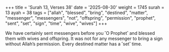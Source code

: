 +++
title = 'Surah 13, Verses 38'
date = '2025-08-30'
weight = 1745
surah = 13
ayah = 38
tags = ["allah", "blessed", "bring", "destined", "matter", "messenger", "messengers", "not", "offspring", "permission", "prophet", "sent", "set", "sign", "time", "wive", "wives"]
+++

We have certainly sent messengers before you ˹O Prophet˺ and blessed them with wives and offspring. It was not for any messenger to bring a sign without Allah’s permission. Every destined matter has a ˹set˺ time.